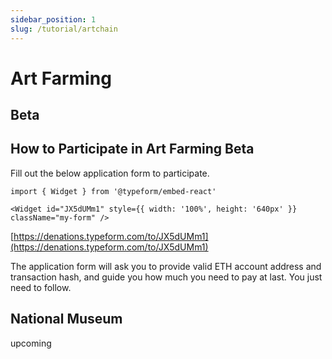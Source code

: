 ```yaml
---
sidebar_position: 1
slug: /tutorial/artchain
---
```


# Art Farming

## Beta

## How to Participate in Art Farming Beta

Fill out the below application form to participate.

```mdx-code-block
import { Widget } from '@typeform/embed-react'

<Widget id="JX5dUMm1" style={{ width: '100%', height: '640px' }} className="my-form" />
```

[https://denations.typeform.com/to/JX5dUMm1](https://denations.typeform.com/to/JX5dUMm1)

The application form will ask you to provide valid ETH account address and transaction hash, and guide you how much you need to pay at last. You just need to follow.

## National Museum

upcoming